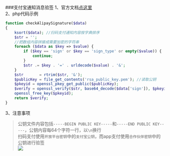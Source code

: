 ###支付宝通知消息验签
1、官方文档[点这里](https://doc.open.alipay.com/docs/doc.htm?spm=a219a.7629140.0.0.LerF5T&treeId=193&articleId=103296&docType=1#s4)   
2、php代码示例
```php
function checkAlipaySignature($data)
{
    ksort($data); //扫码支付通知内容按字典排序
    $str = '';
    //把数组内容拼接成需要加密的字符串
    foreach ($data as $key => $value) {
        if ($key == 'sign' or $key == 'sign_type' or empty($value)) {
            continue;
        }
        $str .= $key . '=' . urldecode($value) . '&';
    }
    $str       = rtrim($str, '&');
    $publicKey = file_get_contents('rsa_public_key.pem'); //读取公钥
    $pkeyid = openssl_pkey_get_public($publicKey);
    $verify = openssl_verify($str, base64_decode($data['sign']), $pkeyid); //验签
    openssl_free_key($pkeyid);
    return $verify;
}
```
3、注意事项
>公钥文件内容包括`-----BEGIN PUBLIC KEY-----`和`-----END PUBLIC KEY-----`，公钥内容每64个字符一行，以`\n`换行   
>扫码支付使用`开放平台密钥`中的`支付宝公钥`，而app支付使用`合作伙伴密钥`中的公钥进行验签   
>![](http://ww3.sinaimg.cn/mw690/abf82c72gw1faagubwrkoj20o507tdgm.jpg)
